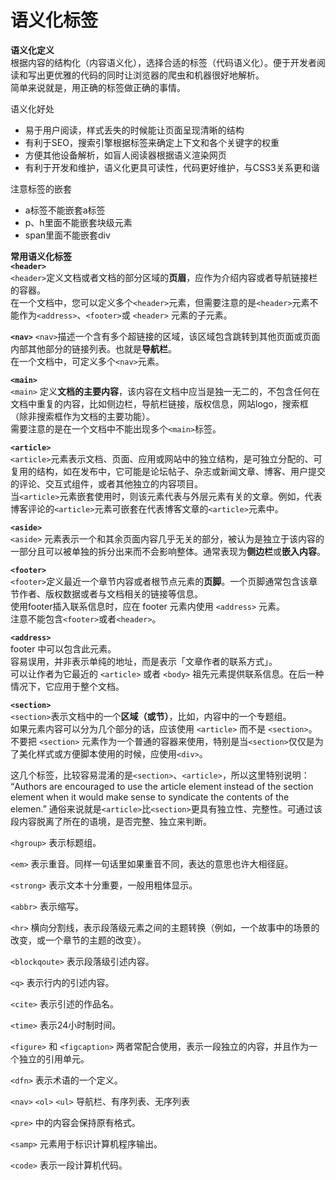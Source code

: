 # 语义化标签 

**语义化定义**  
根据内容的结构化（内容语义化），选择合适的标签（代码语义化）。便于开发者阅读和写出更优雅的代码的同时让浏览器的爬虫和机器很好地解析。  
简单来说就是，用正确的标签做正确的事情。  

语义化好处  
* 易于用户阅读，样式丢失的时候能让页面呈现清晰的结构  
* 有利于SEO，搜索引擎根据标签来确定上下文和各个关键字的权重  
* 方便其他设备解析，如盲人阅读器根据语义渲染网页  
* 有利于开发和维护，语义化更具可读性，代码更好维护，与CSS3关系更和谐  

注意标签的嵌套  
* a标签不能嵌套a标签  
* p、h里面不能嵌套块级元素  
* span里面不能嵌套div  


**常用语义化标签**  
**`<header>`**  
`<header>`定义文档或者文档的部分区域的**页眉**，应作为介绍内容或者导航链接栏的容器。  
在一个文档中，您可以定义多个`<header>`元素，但需要注意的是`<header>`元素不能作为`<address>`、`<footer>`或 `<header>` 元素的子元素。  

**`<nav>`**
`<nav>`描述一个含有多个超链接的区域，该区域包含跳转到其他页面或页面内部其他部分的链接列表。也就是**导航栏**。  
在一个文档中，可定义多个`<nav>`元素。  

**`<main>`**  
`<main>` 定义**文档的主要内容**，该内容在文档中应当是独一无二的，不包含任何在文档中重复的内容，比如侧边栏，导航栏链接，版权信息，网站logo，搜索框（除非搜索框作为文档的主要功能）。  
需要注意的是在一个文档中不能出现多个`<main>`标签。  

**`<article>`**  
`<article>`元素表示文档、页面、应用或网站中的独立结构，是可独立分配的、可复用的结构，如在发布中，它可能是论坛帖子、杂志或新闻文章、博客、用户提交的评论、交互式组件，或者其他独立的内容项目。  
当`<article>`元素嵌套使用时，则该元素代表与外层元素有关的文章。例如，代表博客评论的`<article>`元素可嵌套在代表博客文章的`<article>`元素中。  

**`<aside>`**  
`<aside>` 元素表示一个和其余页面内容几乎无关的部分，被认为是独立于该内容的一部分且可以被单独的拆分出来而不会影响整体。通常表现为**侧边栏**或**嵌入内容**。  

**`<footer>`**  
`<footer>`定义最近一个章节内容或者根节点元素的**页脚**。一个页脚通常包含该章节作者、版权数据或者与文档相关的链接等信息。  
使用footer插入联系信息时，应在 footer 元素内使用 `<address>` 元素。  
注意不能包含`<footer>`或者`<header>`。  

**`<address>`**  
footer 中可以包含此元素。  
容易误用，并非表示单纯的地址，而是表示「文章作者的联系方式」。  
可以让作者为它最近的 `<article>` 或者 `<body>` 祖先元素提供联系信息。在后一种情况下，它应用于整个文档。  

**`<section>`**  
`<section>`表示文档中的一个**区域（或节）**，比如，内容中的一个专题组。  
如果元素内容可以分为几个部分的话，应该使用 `<article>` 而不是 `<section>`。
不要把 `<section>` 元素作为一个普通的容器来使用，特别是当`<section>`仅仅是为了美化样式或方便脚本使用的时候，应使用`<div>`。  


这几个标签，比较容易混淆的是`<section>`、`<article>`，所以这里特别说明：  
“Authors are encouraged to use the article element instead of the section element when it would make sense to syndicate the contents of the elemen.”
通俗来说就是`<article>`比`<section>`更具有独立性、完整性。可通过该段内容脱离了所在的语境，是否完整、独立来判断。




`<hgroup>`
表示标题组。  

`<em>`
表示重音。同样一句话里如果重音不同，表达的意思也许大相径庭。  

`<strong>`
表示文本十分重要，一般用粗体显示。  

`<abbr>`
表示缩写。  

`<hr>`
横向分割线，表示段落级元素之间的主题转换（例如，一个故事中的场景的改变，或一个章节的主题的改变）。  

`<blockqoute>`
表示段落级引述内容。  

`<q>`
表示行内的引述内容。  

`<cite>`
表示引述的作品名。  

`<time>`
表示24小时制时间。  

`<figure>` 和 `<figcaption>`
两者常配合使用，表示一段独立的内容，并且作为一个独立的引用单元。  

`<dfn>`
表示术语的一个定义。  

`<nav>` `<ol>` `<ul>`
导航栏、有序列表、无序列表  

`<pre>` 中的内容会保持原有格式。  

`<samp>` 元素用于标识计算机程序输出。  

`<code>` 表示一段计算机代码。  


















